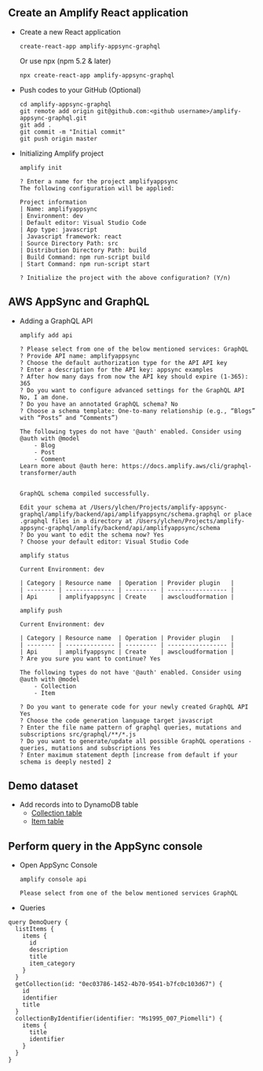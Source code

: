 ## Create an Amplify React application

* Create a new React application
    ```
	create-react-app amplify-appsync-graphql
	```
	Or use npx (npm 5.2 & later)
	```
	npx create-react-app amplify-appsync-graphql
	```

* Push codes to your GitHub (Optional)
	```
	cd amplify-appsync-graphql
	git remote add origin git@github.com:<github username>/amplify-appsync-graphql.git
	git add .
	git commit -m "Initial commit"
	git push origin master
	```

* Initializing Amplify project
    ```
	amplify init
	```
    ```
    ? Enter a name for the project amplifyappsync
    The following configuration will be applied:

    Project information
    | Name: amplifyappsync
    | Environment: dev
    | Default editor: Visual Studio Code
    | App type: javascript
    | Javascript framework: react
    | Source Directory Path: src
    | Distribution Directory Path: build
    | Build Command: npm run-script build
    | Start Command: npm run-script start

    ? Initialize the project with the above configuration? (Y/n) 
    ```

## AWS AppSync and GraphQL
* Adding a GraphQL API
	```
	amplify add api
    ```
    ```
    ? Please select from one of the below mentioned services: GraphQL
    ? Provide API name: amplifyappsync
    ? Choose the default authorization type for the API API key
    ? Enter a description for the API key: appsync examples
    ? After how many days from now the API key should expire (1-365): 365
    ? Do you want to configure advanced settings for the GraphQL API No, I am done.
    ? Do you have an annotated GraphQL schema? No
    ? Choose a schema template: One-to-many relationship (e.g., “Blogs” with “Posts” and “Comments”)

    The following types do not have '@auth' enabled. Consider using @auth with @model
        - Blog
        - Post
        - Comment
    Learn more about @auth here: https://docs.amplify.aws/cli/graphql-transformer/auth


    GraphQL schema compiled successfully.

    Edit your schema at /Users/ylchen/Projects/amplify-appsync-graphql/amplify/backend/api/amplifyappsync/schema.graphql or place .graphql files in a directory at /Users/ylchen/Projects/amplify-appsync-graphql/amplify/backend/api/amplifyappsync/schema
    ? Do you want to edit the schema now? Yes
    ? Choose your default editor: Visual Studio Code
    ```

    ```
    amplify status
    ```
    ```
    Current Environment: dev

    | Category | Resource name  | Operation | Provider plugin   |
    | -------- | -------------- | --------- | ----------------- |
    | Api      | amplifyappsync | Create    | awscloudformation |
    ```

    ```
    amplify push
    ```

    ```
    Current Environment: dev

    | Category | Resource name  | Operation | Provider plugin   |
    | -------- | -------------- | --------- | ----------------- |
    | Api      | amplifyappsync | Create    | awscloudformation |
    ? Are you sure you want to continue? Yes

    The following types do not have '@auth' enabled. Consider using @auth with @model
        - Collection
        - Item

    ? Do you want to generate code for your newly created GraphQL API Yes
    ? Choose the code generation language target javascript
    ? Enter the file name pattern of graphql queries, mutations and subscriptions src/graphql/**/*.js
    ? Do you want to generate/update all possible GraphQL operations - queries, mutations and subscriptions Yes
    ? Enter maximum statement depth [increase from default if your schema is deeply nested] 2
    ```

## Demo dataset
* Add records into to DynamoDB table
    * [Collection table](../examples/collection.json)
    * [Item table](../examples/item.json)

## Perform query in the AppSync console
* Open AppSync Console
	```
	amplify console api

	Please select from one of the below mentioned services GraphQL
	```
* Queries
```
query DemoQuery {
  listItems {
    items {
      id
      description
      title
      item_category
    }
  }
  getCollection(id: "0ec03786-1452-4b70-9541-b7fc0c103d67") {
    id
    identifier
    title
  }
  collectionByIdentifier(identifier: "Ms1995_007_Piomelli") {
    items {
      title
      identifier
    }
  }
}
```